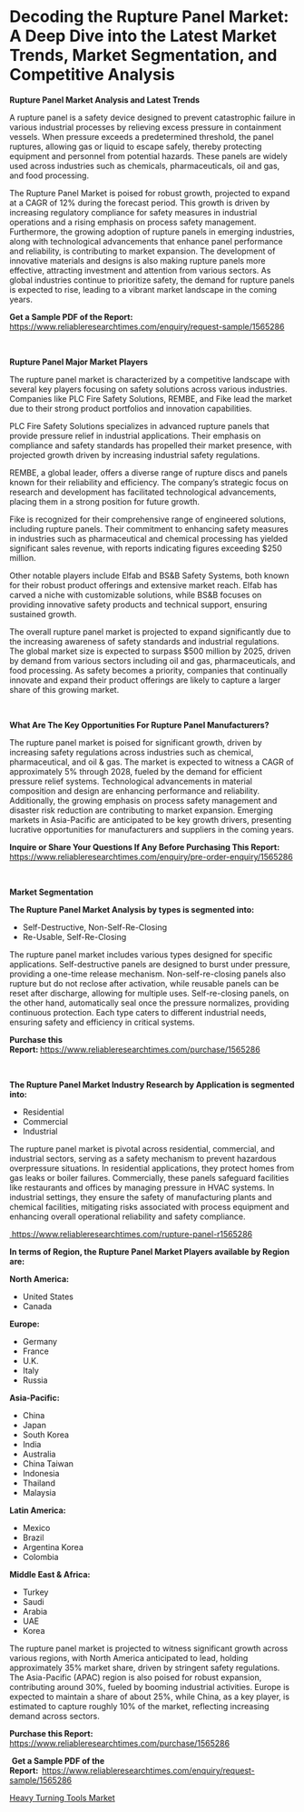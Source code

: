 <p><h1>Decoding the Rupture Panel Market: A Deep Dive into the Latest Market Trends, Market Segmentation, and Competitive Analysis</h1></p><p><strong>Rupture Panel Market Analysis and Latest Trends</strong></p>
<p><p>A rupture panel is a safety device designed to prevent catastrophic failure in various industrial processes by relieving excess pressure in containment vessels. When pressure exceeds a predetermined threshold, the panel ruptures, allowing gas or liquid to escape safely, thereby protecting equipment and personnel from potential hazards. These panels are widely used across industries such as chemicals, pharmaceuticals, oil and gas, and food processing.</p><p>The Rupture Panel Market is poised for robust growth, projected to expand at a CAGR of 12% during the forecast period. This growth is driven by increasing regulatory compliance for safety measures in industrial operations and a rising emphasis on process safety management. Furthermore, the growing adoption of rupture panels in emerging industries, along with technological advancements that enhance panel performance and reliability, is contributing to market expansion. The development of innovative materials and designs is also making rupture panels more effective, attracting investment and attention from various sectors. As global industries continue to prioritize safety, the demand for rupture panels is expected to rise, leading to a vibrant market landscape in the coming years.</p></p>
<p><strong>Get a Sample PDF of the Report:&nbsp;</strong> <a href="https://www.reliableresearchtimes.com/enquiry/request-sample/1565286?utm_campaign=2476&utm_medium=2&utm_source=Github&utm_content=ia&utm_term=16022025&utm_id=rupture-panel">https://www.reliableresearchtimes.com/enquiry/request-sample/1565286</a></p>
<p>&nbsp;</p>
<p><strong>Rupture Panel Major Market Players</strong></p>
<p><p>The rupture panel market is characterized by a competitive landscape with several key players focusing on safety solutions across various industries. Companies like PLC Fire Safety Solutions, REMBE, and Fike lead the market due to their strong product portfolios and innovation capabilities.</p><p>PLC Fire Safety Solutions specializes in advanced rupture panels that provide pressure relief in industrial applications. Their emphasis on compliance and safety standards has propelled their market presence, with projected growth driven by increasing industrial safety regulations.</p><p>REMBE, a global leader, offers a diverse range of rupture discs and panels known for their reliability and efficiency. The company’s strategic focus on research and development has facilitated technological advancements, placing them in a strong position for future growth.</p><p>Fike is recognized for their comprehensive range of engineered solutions, including rupture panels. Their commitment to enhancing safety measures in industries such as pharmaceutical and chemical processing has yielded significant sales revenue, with reports indicating figures exceeding $250 million.</p><p>Other notable players include Elfab and BS&B Safety Systems, both known for their robust product offerings and extensive market reach. Elfab has carved a niche with customizable solutions, while BS&B focuses on providing innovative safety products and technical support, ensuring sustained growth.</p><p>The overall rupture panel market is projected to expand significantly due to the increasing awareness of safety standards and industrial regulations. The global market size is expected to surpass $500 million by 2025, driven by demand from various sectors including oil and gas, pharmaceuticals, and food processing. As safety becomes a priority, companies that continually innovate and expand their product offerings are likely to capture a larger share of this growing market.</p></p>
<p>&nbsp;</p>
<p><strong>What Are The Key Opportunities For Rupture Panel Manufacturers?</strong></p>
<p><p>The rupture panel market is poised for significant growth, driven by increasing safety regulations across industries such as chemical, pharmaceutical, and oil & gas. The market is expected to witness a CAGR of approximately 5% through 2028, fueled by the demand for efficient pressure relief systems. Technological advancements in material composition and design are enhancing performance and reliability. Additionally, the growing emphasis on process safety management and disaster risk reduction are contributing to market expansion. Emerging markets in Asia-Pacific are anticipated to be key growth drivers, presenting lucrative opportunities for manufacturers and suppliers in the coming years.</p></p>
<p><strong>Inquire or Share Your Questions If Any Before Purchasing This Report:</strong> <a href="https://www.reliableresearchtimes.com/enquiry/pre-order-enquiry/1565286?utm_campaign=2476&utm_medium=2&utm_source=Github&utm_content=ia&utm_term=16022025&utm_id=rupture-panel">https://www.reliableresearchtimes.com/enquiry/pre-order-enquiry/1565286</a></p>
<p>&nbsp;</p>
<p><strong>Market Segmentation</strong></p>
<p><strong>The Rupture Panel Market Analysis by types is segmented into:</strong></p>
<p><ul><li>Self-Destructive, Non-Self-Re-Closing</li><li>Re-Usable, Self-Re-Closing</li></ul></p>
<p><p>The rupture panel market includes various types designed for specific applications. Self-destructive panels are designed to burst under pressure, providing a one-time release mechanism. Non-self-re-closing panels also rupture but do not reclose after activation, while reusable panels can be reset after discharge, allowing for multiple uses. Self-re-closing panels, on the other hand, automatically seal once the pressure normalizes, providing continuous protection. Each type caters to different industrial needs, ensuring safety and efficiency in critical systems.</p></p>
<p><strong>Purchase this Report:&nbsp;</strong><a href="https://www.reliableresearchtimes.com/purchase/1565286?utm_campaign=2476&utm_medium=2&utm_source=Github&utm_content=ia&utm_term=16022025&utm_id=rupture-panel">https://www.reliableresearchtimes.com/purchase/1565286</a></p>
<p>&nbsp;</p>
<p><strong>The Rupture Panel Market Industry Research by Application is segmented into:</strong></p>
<p><ul><li>Residential</li><li>Commercial</li><li>Industrial</li></ul></p>
<p><p>The rupture panel market is pivotal across residential, commercial, and industrial sectors, serving as a safety mechanism to prevent hazardous overpressure situations. In residential applications, they protect homes from gas leaks or boiler failures. Commercially, these panels safeguard facilities like restaurants and offices by managing pressure in HVAC systems. In industrial settings, they ensure the safety of manufacturing plants and chemical facilities, mitigating risks associated with process equipment and enhancing overall operational reliability and safety compliance.</p></p>
<p><a href="https://www.reliableresearchtimes.com/rupture-panel-r1565286?utm_campaign=2476&utm_medium=2&utm_source=Github&utm_content=ia&utm_term=16022025&utm_id=rupture-panel">&nbsp;https://www.reliableresearchtimes.com/rupture-panel-r1565286</a></p>
<p><strong>In terms of Region, the Rupture Panel Market Players available by Region are:</strong></p>
<p>
    <p> <strong> North America: </strong>
        <ul>
            <li>United States</li>
            <li>Canada</li>
        </ul>
        </p> 
    <p> <strong> Europe: </strong>
        <ul>
            <li>Germany</li>
            <li>France</li>
            <li>U.K.</li>
            <li>Italy</li>
            <li>Russia</li>
        </ul>
        </p> 
    <p> <strong> Asia-Pacific: </strong>
        <ul>
            <li>China</li>
            <li>Japan</li>
            <li>South Korea</li>
            <li>India</li>
            <li>Australia</li>
            <li>China Taiwan</li>
            <li>Indonesia</li>
            <li>Thailand</li>
            <li>Malaysia</li>
        </ul>
        </p> 
    <p> <strong> Latin America: </strong>
        <ul>
            <li>Mexico</li>
            <li>Brazil</li>
            <li>Argentina Korea</li>
            <li>Colombia</li>
        </ul>
        </p> 
    <p> <strong> Middle East & Africa: </strong>
        <ul>
            <li>Turkey</li>
            <li>Saudi</li>
            <li>Arabia</li>
            <li>UAE</li>
            <li>Korea</li>
        </ul>
    </p>
    </p>
<p><p>The rupture panel market is projected to witness significant growth across various regions, with North America anticipated to lead, holding approximately 35% market share, driven by stringent safety regulations. The Asia-Pacific (APAC) region is also poised for robust expansion, contributing around 30%, fueled by booming industrial activities. Europe is expected to maintain a share of about 25%, while China, as a key player, is estimated to capture roughly 10% of the market, reflecting increasing demand across sectors.</p></p>
<p><strong>Purchase this Report: </strong><a href="https://www.reliableresearchtimes.com/purchase/1565286?utm_campaign=2476&utm_medium=2&utm_source=Github&utm_content=ia&utm_term=16022025&utm_id=rupture-panel">https://www.reliableresearchtimes.com/purchase/1565286</a></p>
<p>&nbsp;<strong>Get a Sample PDF of the Report:&nbsp;&nbsp;</strong><a href="https://www.reliableresearchtimes.com/enquiry/request-sample/1565286?utm_campaign=2476&utm_medium=2&utm_source=Github&utm_content=ia&utm_term=16022025&utm_id=rupture-panel">https://www.reliableresearchtimes.com/enquiry/request-sample/1565286</a></p>
<p><strong></strong></p>
<p><p><a href="https://github.com/pimanoruman/Market-Research-Report-List-1/blob/main/heavy-turning-tools-market.md?utm_campaign=2476&utm_medium=2&utm_source=Github&utm_content=ia&utm_term=16022025&utm_id=rupture-panel">Heavy Turning Tools Market</a></p></p>